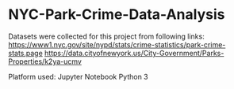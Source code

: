 # NYC-Park-Crime-Data-Analysis
Datasets were collected for this project from following links:
    https://www1.nyc.gov/site/nypd/stats/crime-statistics/park-crime-stats.page
    https://data.cityofnewyork.us/City-Government/Parks-Properties/k2ya-ucmv

Platform used:
    Jupyter Notebook
    Python 3
